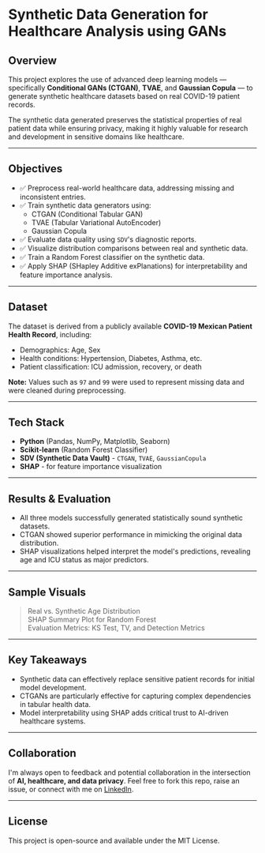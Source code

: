 #  Synthetic Data Generation for Healthcare Analysis using GANs

##  Overview

This project explores the use of advanced deep learning models — specifically **Conditional GANs (CTGAN)**, **TVAE**, and **Gaussian Copula** — to generate synthetic healthcare datasets based on real COVID-19 patient records.

The synthetic data generated preserves the statistical properties of real patient data while ensuring privacy, making it highly valuable for research and development in sensitive domains like healthcare.

---

##  Objectives

- ✅ Preprocess real-world healthcare data, addressing missing and inconsistent entries.
- ✅ Train synthetic data generators using:
  - CTGAN (Conditional Tabular GAN)
  - TVAE (Tabular Variational AutoEncoder)
  - Gaussian Copula
- ✅ Evaluate data quality using `SDV`'s diagnostic reports.
- ✅ Visualize distribution comparisons between real and synthetic data.
- ✅ Train a Random Forest classifier on the synthetic data.
- ✅ Apply SHAP (SHapley Additive exPlanations) for interpretability and feature importance analysis.

---

##  Dataset

The dataset is derived from a publicly available **COVID-19 Mexican Patient Health Record**, including:

- Demographics: Age, Sex
- Health conditions: Hypertension, Diabetes, Asthma, etc.
- Patient classification: ICU admission, recovery, or death

**Note:** Values such as `97` and `99` were used to represent missing data and were cleaned during preprocessing.

---

##  Tech Stack

- **Python** (Pandas, NumPy, Matplotlib, Seaborn)
- **Scikit-learn** (Random Forest Classifier)
- **SDV (Synthetic Data Vault)** - `CTGAN`, `TVAE`, `GaussianCopula`
- **SHAP** - for feature importance visualization

---

##  Results & Evaluation

- All three models successfully generated statistically sound synthetic datasets.
- CTGAN showed superior performance in mimicking the original data distribution.
- SHAP visualizations helped interpret the model's predictions, revealing age and ICU status as major predictors.

---

## Sample Visuals

>  Real vs. Synthetic Age Distribution  
>  SHAP Summary Plot for Random Forest  
>  Evaluation Metrics: KS Test, TV, and Detection Metrics


---

## Key Takeaways

- Synthetic data can effectively replace sensitive patient records for initial model development.
- CTGANs are particularly effective for capturing complex dependencies in tabular health data.
- Model interpretability using SHAP adds critical trust to AI-driven healthcare systems.

---

## Collaboration

I'm always open to feedback and potential collaboration in the intersection of **AI, healthcare, and data privacy**. Feel free to fork this repo, raise an issue, or connect with me on [LinkedIn](https://www.linkedin.com/in/parth-chopra07/).

---

##  License

This project is open-source and available under the MIT License.
